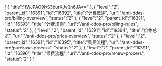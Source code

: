 [
	{
		"title":"tWJPAO9lvS3burKJvQn6JA=="
	},
	{
		"level":"2",
		"parent_id":"16391",
		"id":"16392",
		"title":"计费概述",
		"url":"/anti-ddos-pro/billing-overview",
		"status":"2"
	},
	{
		"level":"2",
		"parent_id":"16391",
		"id":"16393",
		"title":"计费规则",
		"url":"/anti-ddos-pro/billing-rules",
		"status":"2"
	},
	{
		"level":"2",
		"parent_id":"16391",
		"id":"16394",
		"title":"价格总览",
		"url":"/anti-ddos-pro/price-overview",
		"status":"2"
	},
	{
		"level":"2",
		"parent_id":"16391",
		"id":"16395",
		"title":"购买流程",
		"url":"/anti-ddos-pro/purchase-process",
		"status":"2"
	},
	{
		"level":"2",
		"parent_id":"16391",
		"id":"16396",
		"title":"续费流程",
		"url":"/anti-ddos-pro/renew-process",
		"status":"2"
	}
]